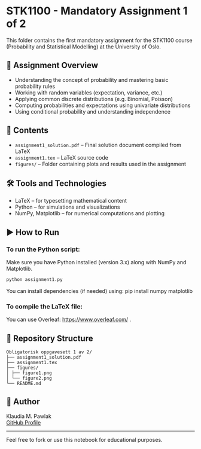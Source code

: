 # STK1100 - Mandatory Assignment 1 of 2

This folder contains the first mandatory assignment for the STK1100 course (Probability and Statistical Modelling) at the University of Oslo.

## 📝 Assignment Overview

- Understanding the concept of probability and mastering basic probability rules
- Working with random variables (expectation, variance, etc.)
- Applying common discrete distributions (e.g. Binomial, Poisson)
- Computing probabilities and expectations using univariate distributions
- Using conditional probability and understanding independence

## 📄 Contents

- `assignment1_solution.pdf` – Final solution document compiled from LaTeX
- `assignment1.tex` – LaTeX source code
- `figures/` – Folder containing plots and results used in the assignment

## 🛠 Tools and Technologies

- LaTeX – for typesetting mathematical content
- Python – for simulations and visualizations
- NumPy, Matplotlib – for numerical computations and plotting

## ▶️ How to Run

### To run the Python script:

Make sure you have Python installed (version 3.x) along with NumPy and Matplotlib.

```bash
python assignment1.py
```

You can install dependencies (if needed) using:
pip install numpy matplotlib

### To compile the LaTeX file:

You can use Overleaf: https://www.overleaf.com/ .

## 📂 Repository Structure
```
Obligatorisk oppgavesett 1 av 2/
├── assignment1_solution.pdf
├── assignment1.tex
├── figures/
│ ├── figure1.png
│ └── figure2.png
└── README.md
```

## 👤 Author

Klaudia M. Pawlak  
[GitHub Profile](https://github.com/klaudiapawlak)

---

Feel free to fork or use this notebook for educational purposes.
